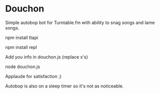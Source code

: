 Douchon
=======

Simple autobop bot for Turntable.fm with ability to snag songs and lame songs.

npm install ttapi

npm install repl

Add you info in douchon.js (replace x's)

node douchon.js

Applaude for satisfaction ;)
   
Autobop is also on a sleep timer so it's not as noticeable.  
